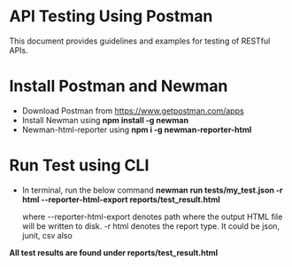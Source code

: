 # API Testing Using Postman
This document provides guidelines and examples for testing of RESTful APIs.

# Install Postman and Newman 
* Download Postman from <https://www.getpostman.com/apps>
* Install Newman using **npm install -g newman**
* Newman-html-reporter using **npm i -g newman-reporter-html**

# Run Test using CLI
* In terminal, run the below command
	__newman run tests/my_test.json -r html --reporter-html-export reports/test_result.html__
	 
	 where  --reporter-html-export <path> denotes path where the output HTML file will be written to disk.
			-r html denotes the report type. It could be json, junit, csv also



**All test results are found under reports/test_result.html**
